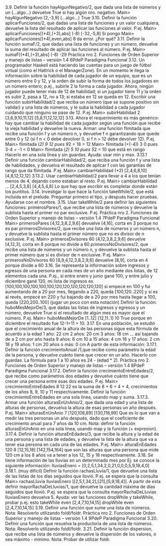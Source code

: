 3.9. Definir la función hayAlgunNegativo/2, que dada una lista de números y un (...algo...)
devuelve True si hay algún nro. negativo.
Main> hayAlgunNegativo [2,-3,9] (...algo...)
True
3.10. Definir la función aplicarFunciones/2, que dadas una lista de funciones y un valor
cualquiera, devuelve la lista del resultado de aplicar las funciones al valor. P.ej.
Main> aplicarFunciones[(*4),(+3),abs] (-8)
[-32,-5,8]
Si pongo
Main> aplicarFunciones[(*4),even,abs] 8
da error. ¿Por qué?
3.11. Definir la función sumaF/2, que dadas una lista de funciones y un número, devuelve la
suma del resultado de aplicar las funciones al número. P.ej.
Main> sumaF[(*4),(+3),abs] (-8)
-29
Práctica nro 2. Funciones de Orden Superior y manejo de listas – versión 1.4
6PdeP
Paradigma Funcional
3.12. Un programador Haskell está haciendo las cuentas para un juego de fútbol virtual (como el
Hattrick o el ManagerZone). En un momento le llega la información sobre la habilidad de cada
jugador de un equipo, que es un número entre 0 y 12, y la orden de subir la forma de todos los
jugadores en un número entero; p.ej., subirle 2 la forma a cada jugador.
Ahora, ningún jugador puede tener más de 12 de habilidad; si un jugador tiene 11 y la orden es
subir 2, pasa a 12, no a 13; si estaba en 12 se queda en 12.
Escribir una función subirHabilidad/2 que reciba un número (que se supone positivo sin validar) y
una lista de números, y le suba la habilidad a cada jugador cuidando que ninguno se pase de 12.
P.ej.
Main> subirHabilidad 2 [3,6,9,10,11,12]
[5,8,11,12,12,12]
3.13. Ahora el requerimiento es más genérico: hay que cambiar la habilidad de cada jugador según
una función que recibe la vieja habilidad y devuelve la nueva. Armar:
una función flimitada que recibe una función f y un número n, y devuelve f n garantizando que
quede entre 0 y 12 (si f n < 0 debe devolver 0, si f n > 12 debe devolver 12). P.ej.
Main> flimitada (*2) 9
12
pues 9*2 = 18 > 12
Main> flimitada (+(-4)) 3
0
pues 3-4 = -1 < 0
Main> flimitada (*2) 5
10
pues 5*2 = 10 que está en rango
Hacerlo en una sola línea y sin guardas. Ayuda: usar min y max.
3.13.1 Definir una función cambiarHabilidad/2, que reciba una función f y una lista de
habilidades, y devuelva el resultado de aplicar f con las garantías de rango que da flimitada. P.ej.
Main> cambiarHabilidad (*2) [2,4,6,8,10]
[4,8,12,12,12]
3.13.2. Usar cambiarHabilidad/2 para llevar a 4 a los que tenían menos de 4, dejando como
estaban al resto. P.ej.
Main> cambiarHabilidad ... [2,4,5,3,8]
[4,4,5,4,8]
Lo que hay que escribir es completar donde están los puntitos.
3.14. Investigar lo que hace la función takeWhile/2, que está incluida en el prelude. Preguntar
primero el tipo, y después hacer pruebas. Ayudarse con el nombre.
3.15. Usar takeWhile/2 para definir las siguientes funciones:
primerosPares/1, que recibe una lista de números y devuelve la sublista hasta el primer no
par exclusive. P.ej.
Práctica nro 2. Funciones de Orden Superior y manejo de listas – versión 1.4
7PdeP
Paradigma Funcional
Main> primerosPares [4,12,3,8,2,9,6]
devuelve [4,16], corta en 3 porque no es par
primerosDivisores/2, que recibe una lista de números y un número n, y devuelve la sublista
hasta el primer número que no es divisor de n exclusive. P.ej.
Main> primerosDivisores 60 [4,12,3,8,2,9,6]
devuelve [4,12,3], corta en 8 porque no divide a 60
primerosNoDivisores/2, que recibe una lista de números y un número n, y devuelve la
sublista hasta el primer número que sí es divisor de n exclusive. P.ej.
Main> primerosNoDivisores 60 [8,9,4,12,3,8,2,9,6]
devuelve [8,9], corta en 4 porque divide a 60
3.16. Se representa la información sobre ingresos y egresos de una persona en cada mes de un
año mediante dos listas, de 12 elementos cada una. P.ej., si entre enero y junio gané 100, y entre
julio y diciembre gané 120, mi lista de ingresos es
[100,100,100,100,100,100,120,120,120,120,120,120]
si empecé en 100 y fui aumentando de a 20 por mes, llegando a 220, queda
[100,120..220]
y si es al revés, empecé en 220 y fui bajando de a 20 por mes hasta llegar a 100, queda
[220,200..100]
(jugar un poco con esta notación)
Definir la función:
huboMesMejorDe/3, que dadas las listas de ingresos y egresos y un número, devuelve True
si el resultado de algún mes es mayor que el número. P.ej.
Main> huboMesMejorDe [1..12] [12,11..1] 10
True
porque en diciembre el resultado fue 12-1=11 > 10.
3.17. En una población, se estudió que el crecimiento anual de la altura de las personas sigue esta
fórmula de acuerdo a la edad
1 año: 22 cm
2 años: 20 cm
3 años: 18 cm
... así bajando de a 2 cm por año hasta
9 años: 6 cm
10 a 15 años: 4 cm
16 y 17 años: 2 cm
18 y 19 años: 1 cm
20 años o más: 0 cm
A partir de esta información:
3.17.1. Definir la función crecimientoAnual /1,que recibe como parámetro la edad de la
persona, y devuelve cuánto tiene que crecer en un año. Hacerlo con guardas. La fórmula para 1 a
10 años es 24 - (edad * 2).
Práctica nro 2. Funciones de Orden Superior y manejo de listas – versión 1.4
8PdeP
Paradigma Funcional
3.17.2. Definir la función crecimientoEntreEdades/2, que recibe como parámetros dos edades y
devuelve cuánto tiene que crecer una persona entre esas dos edades. P.ej.
Main> crecimientoEntreEdades 8 12
22
es la suma de 8 + 6 + 4 + 4, crecimientos de los años 8, 9, 10 y 11 respectivamente.
Definir la función crecimientoEntreEdades en una sola línea, usando map y suma.
3.17.3. Armar una función alturasEnUnAnio/2, que dada una edad y una lista de alturas de
personas, devuelva la altura de esas personas un año después.
P.ej.
Main> alturasEnUnAnio 7 [120,108,89]
[130,118,99]
Que es lo que van a medir las tres personas un año después, dado que el coeficiente de
crecimiento anual para 7 años da 10 cm.
Nota: definir la función alturasEnUnAnio en una sola línea, usando map y la función (+ expresion).
3.17.4. Definir la función alturaEnEdades/3, que recibe la altura y la edad de una persona y una
lista de edades, y devuelve la lista de la altura que va a tener esa persona en cada una de las
edades.
P.ej.
Main> alturaEnEdades 120 8 [12,15,18]
[142,154,164]
que son las alturas que una persona que mide 120 cm a los 8 años va a tener a los 12, 15 y 18
respectivamente.
3.18. Se tiene información de las lluvias en un determinado mes por Ej: se conoce la siguiente
información:
lluviasEnero = [0,2,5,1,34,2,0,21,0,0,0,5,9,18,4,0]
3.18.1. (muy difícil) Definir la función rachasLluvia/1, que devuelve una lista de las listas de los
días seguidos que llovió. P.ej. se espera que la consulta
Main> rachasLluvia lluviasEnero
[[2,5,1,34,2],[21],[5,9,18,4]].
A partir de esta definir mayorRachaDeLluvias/1, que devuelve la cantidad máxima de días
seguidos que llovió. P.ej. se espera que la consulta
mayorRachaDeLluvias lluviasEnero devuelva 5.
Ayuda: ver las funciones dropWhile y takeWhile, probar p.ej. esto
takeWhile even [2,4,7,10,14,15]
dropWhile even [2,4,7,10,14,15]
3.19. Definir una función que sume una lista de números.
Nota: Resolverlo utilizando foldl/foldr.
Práctica nro 2. Funciones de Orden Superior y manejo de listas – versión 1.4
9PdeP
Paradigma Funcional
3.20. Definir una función que resuelva la productoria de una lista de números.
Nota: Resolverlo utilizando foldl/foldr.
3.21. Definir la función dispersion, que recibe una lista de números y devuelve la dispersión de
los valores, o sea máximo - mínimo.
Nota: Probar de utilizar foldr.